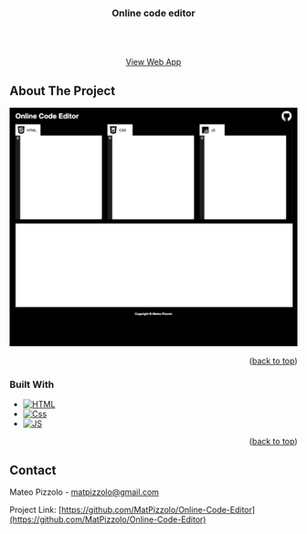 <!-- Improved compatibility of back to top link: See: https://github.com/othneildrew/Best-README-Template/pull/73 -->
<a name="readme-top"></a>



<!-- PROJECT SHIELDS -->
<!--
*** I'm using markdown "reference style" links for readability.
*** Reference links are enclosed in brackets [ ] instead of parentheses ( ).
*** See the bottom of this document for the declaration of the reference variables
*** for contributors-url, forks-url, etc. This is an optional, concise syntax you may use.
*** https://www.markdownguide.org/basic-syntax/#reference-style-links
-->

<!-- PROJECT LOGO -->
<br />
<div align="center">


<h3 align="center">Online code editor</h3>

  <p align="center">
    <br />
    <br />
    <br />
    <a href="https://playful-queijadas-f8caa0.netlify.app" target="_blank">View Web App</a>
  </p>
</div>



<!-- ABOUT THE PROJECT -->
## About The Project

<!-- <p> This is a project I made to ..</p> -->

[![Product Name Screen Shot][product-screenshot]](https://example.com)


<p align="right">(<a href="#readme-top">back to top</a>)</p>



### Built With

* [![HTML][HTML]][HTML-url]
* [![Css][Css.com]][Css-url]
* [![JS][Js]][Js-url]

<p align="right">(<a href="#readme-top">back to top</a>)</p>





<!-- CONTACT -->
## Contact

Mateo Pizzolo - matpizzolo@gmail.com

Project Link: [https://github.com/MatPizzolo/Online-Code-Editor](https://github.com/MatPizzolo/Online-Code-Editor)



<!-- MARKDOWN LINKS & IMAGES -->
<!-- https://www.markdownguide.org/basic-syntax/#reference-style-links -->

[product-screenshot]: web-screenshot.png

[css.com]: https://img.shields.io/badge/CSS3-1572B6?style=for-the-badge&logo=css3&logoColor=white
[Css-url]: https://reactjs.org/
[HTML]: https://img.shields.io/badge/HTML5-E34F26?style=for-the-badge&logo=html5&logoColor=white
[HTML-url]: https://reactjs.org/
[JS]: https://img.shields.io/badge/JavaScript-323330?style=for-the-badge&logo=javascript&logoColor=F7DF1E
[JS-url]: https://reactjs.org/

